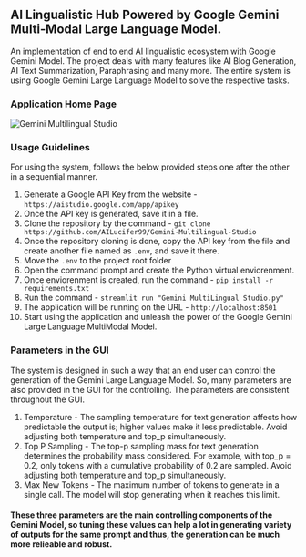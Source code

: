 ## AI Lingualistic Hub Powered by Google Gemini Multi-Modal Large Language Model.

An implementation of end to end AI lingualistic ecosystem with Google Gemini Model. The project deals with many features like AI Blog Generation, AI Text Summarization, Paraphrasing and many more. The entire system is using Google Gemini Large Language Model to solve the respective tasks. 

### Application Home Page
![Gemini Multilingual Studio](https://github.com/AILucifer99/Gemini-Multilingual-Studio/blob/main/assets/Application.png?raw=true)

### Usage Guidelines
For using the system, follows the below provided steps one after the other in a sequential manner. 
1.   Generate a Google API Key from the website - `https://aistudio.google.com/app/apikey`
2.   Once the API key is generated, save it in a file.
3.   Clone the repository by the command - `git clone https://github.com/AILucifer99/Gemini-Multilingual-Studio`
4.   Once the repository cloning is done, copy the API key from the file and create another file named as `.env`, and save it there.
5.   Move the `.env` to the project root folder
6.   Open the command prompt and create the Python virtual enviorenment.
7.   Once enviorenment is created, run the command - `pip install -r requirements.txt`
8.   Run the command - `streamlit run "Gemini MultiLingual Studio.py"`
9.   The application will be running on the URL - `http://localhost:8501`
10.   Start using the application and unleash the power of the Google Gemini Large Language MultiModal Model.

### Parameters in the GUI
The system is designed in such a way that an end user can control the generation of the Gemini Large Language Model. So, many parameters are also provided in the GUI for the controlling. The parameters are consistent throughout the GUI. 
1.   Temperature - The sampling temperature for text generation affects how predictable the output is; higher values make it less predictable. Avoid adjusting both temperature and top_p simultaneously.
2.   Top P Sampling - The top-p sampling mass for text generation determines the probability mass considered. For example, with top_p = 0.2, only tokens with a cumulative probability of 0.2 are sampled. Avoid adjusting both temperature and top_p simultaneously.
3.   Max New Tokens - The maximum number of tokens to generate in a single call. The model will stop generating when it reaches this limit.

#### These three parameters are the main controlling components of the Gemini Model, so tuning these values can help a lot in generating variety of outputs for the same prompt and thus, the generation can be much more relieable and robust. 
